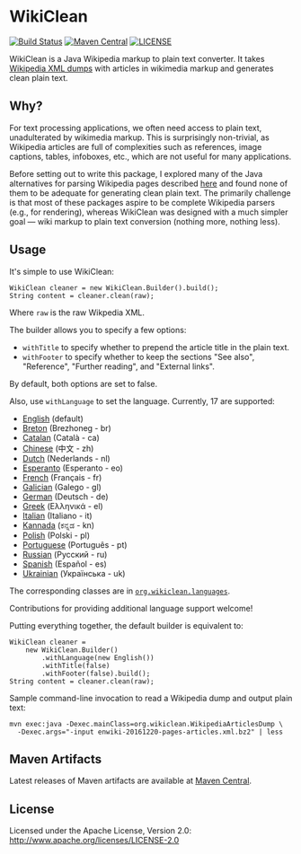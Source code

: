 WikiClean
=========
[![Build Status](https://travis-ci.org/lintool/wikiclean.svg?branch=master)](https://travis-ci.org/lintool/wikiclean)
[![Maven Central](https://maven-badges.herokuapp.com/maven-central/org.wikiclean/wikiclean/badge.svg)](https://maven-badges.herokuapp.com/maven-central/org.wikiclean/wikiclean)
[![LICENSE](https://img.shields.io/badge/license-Apache-blue.svg?style=flat-square)](http://www.apache.org/licenses/LICENSE-2.0)

WikiClean is a Java Wikipedia markup to plain text converter. It takes [Wikipedia XML dumps](http://en.wikipedia.org/wiki/Wikipedia:Database_download) with articles in wikimedia markup and generates clean plain text.

Why?
----

For text processing applications, we often need access to plain text, unadulterated by wikimedia markup. This is surprisingly non-trivial, as Wikipedia articles are full of complexities such as references, image captions, tables, infoboxes, etc., which are not useful for many applications.

Before setting out to write this package, I explored many of the Java alternatives for parsing Wikipedia pages described
[here](http://www.mediawiki.org/wiki/Alternative_parsers) and found none of them to be adequate for generating clean plain text. The primarily challenge is that most of these packages aspire to be complete Wikipedia parsers (e.g., for rendering), whereas WikiClean was designed with a much simpler goal &mdash; wiki markup to plain text conversion (nothing more, nothing less).

Usage
-----

It's simple to use WikiClean:

```
WikiClean cleaner = new WikiClean.Builder().build();
String content = cleaner.clean(raw);
```

Where `raw` is the raw Wikpedia XML.

The builder allows you to specify a few options:

* `withTitle` to specify whether to prepend the article title in the plain text.
* `withFooter` to specify whether to keep the sections "See also", "Reference", "Further reading", and "External links".

By default, both options are set to false.

Also, use `withLanguage` to set the language. Currently, 17 are supported:

* [English](https://en.wikipedia.org/wiki/) (default)
* [Breton](https://br.wikipedia.org/wiki/) (Brezhoneg - br)
* [Catalan](https://ca.wikipedia.org/wiki/) (Català - ca)
* [Chinese](https://zh.wikipedia.org/) (中文 - zh)
* [Dutch](https://nl.wikipedia.org/wiki/) (Nederlands - nl)
* [Esperanto](https://eo.wikipedia.org/wiki/) (Esperanto - eo)
* [French](https://fr.wikipedia.org/wiki/) (Français - fr)
* [Galician](https://gl.wikipedia.org/wiki/) (Galego - gl)
* [German](https://de.wikipedia.org/wiki/) (Deutsch - de)
* [Greek](https://el.wikipedia.org/wiki/) (Ελληνικά - el)
* [Italian](https://it.wikipedia.org/wiki/) (Italiano - it)
* [Kannada](https://kn.wikipedia.org/wiki/) (ಕನ್ನಡ - kn)
* [Polish](https://pl.wikipedia.org/wiki/) (Polski - pl)
* [Portuguese](https://pt.wikipedia.org/wiki/) (Português - pt)
* [Russian](https://ru.wikipedia.org/wiki/) (Русский - ru)
* [Spanish](https://es.wikipedia.org/wiki/) (Español - es)
* [Ukrainian](https://uk.wikipedia.org/wiki/) (Українська - uk)

The corresponding classes are in [`org.wikiclean.languages`](src/main/java/org/wikiclean/languages).

Contributions for providing additional language support welcome!

Putting everything together, the default builder is equivalent to:

```
WikiClean cleaner =
    new WikiClean.Builder()
        .withLanguage(new English())
        .withTitle(false)
        .withFooter(false).build();
String content = cleaner.clean(raw);
```

Sample command-line invocation to read a Wikipedia dump and output plain text:

```
mvn exec:java -Dexec.mainClass=org.wikiclean.WikipediaArticlesDump \
  -Dexec.args="-input enwiki-20161220-pages-articles.xml.bz2" | less
```

Maven Artifacts
---------------

Latest releases of Maven artifacts are available at [Maven Central](http://search.maven.org/#search%7Cga%7C1%7Cwikiclean).

License
-------

Licensed under the Apache License, Version 2.0: http://www.apache.org/licenses/LICENSE-2.0
